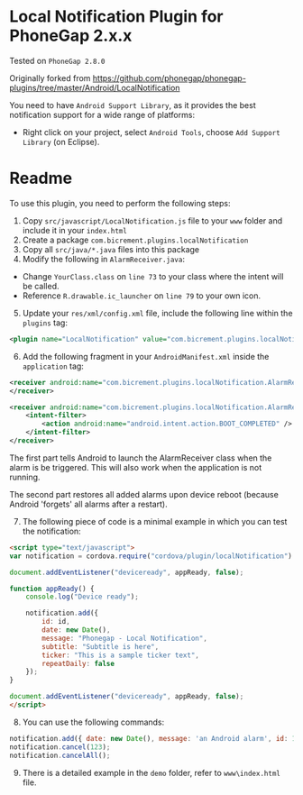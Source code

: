 # Local Notification Plugin for PhoneGap 2.x.x

Tested on `PhoneGap 2.8.0`

Originally forked from https://github.com/phonegap/phonegap-plugins/tree/master/Android/LocalNotification

You need to have `Android Support Library`, as it provides the best notification support for a wide range of platforms:

- Right click on your project, select `Android Tools`, choose `Add Support Library` (on Eclipse).

# Readme

To use this plugin, you need to perform the following steps:

1. Copy `src/javascript/LocalNotification.js` file to your `www` folder and include it in your `index.html`
2. Create a package `com.bicrement.plugins.localNotification`
3. Copy all `src/java/*.java` files into this package
4. Modify the following in `AlarmReceiver.java`:
  - Change `YourClass.class` on `line 73` to your class where the intent will be called.
  - Reference `R.drawable.ic_launcher` on `line 79` to your own icon.
5. Update your `res/xml/config.xml` file, include the following line within the `plugins` tag:

  ```xml
  <plugin name="LocalNotification" value="com.bicrement.plugins.localNotification.LocalNotification" />
  ```

6. Add the following fragment in your `AndroidManifest.xml` inside the `application` tag:

  ```xml
  <receiver android:name="com.bicrement.plugins.localNotification.AlarmReceiver" >
  </receiver>
  
  <receiver android:name="com.bicrement.plugins.localNotification.AlarmRestoreOnBoot" >
      <intent-filter>
          <action android:name="android.intent.action.BOOT_COMPLETED" />
      </intent-filter>
  </receiver>
  ```

  The first part tells Android to launch the AlarmReceiver class when the alarm is be triggered. This will also work when the application is not running.

  The second part restores all added alarms upon device reboot (because Android 'forgets' all alarms after a restart).

7. The following piece of code is a minimal example in which you can test the notification:

  ```html
  <script type="text/javascript">
  var notification = cordova.require("cordova/plugin/localNotification")
  
  document.addEventListener("deviceready", appReady, false);
  
  function appReady() {
      console.log("Device ready");
  
      notification.add({
          id: id,
          date: new Date(),
          message: "Phonegap - Local Notification",
          subtitle: "Subtitle is here",
          ticker: "This is a sample ticker text",
          repeatDaily: false
      });
  }
  
  document.addEventListener("deviceready", appReady, false);
  </script>
  ```

8. You can use the following commands:

  ```javascript
  notification.add({ date: new Date(), message: 'an Android alarm', id: 123 });
  notification.cancel(123); 
  notification.cancelAll();
  ```

9. There is a detailed example in the `demo` folder, refer to `www\index.html` file.
